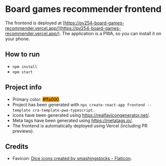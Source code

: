 # Board games recommender frontend

The frontend is deployed at [https://pv254-board-games-recommender.vercel.app/](https://pv254-board-games-recommender.vercel.app/).
The application is a PWA, so you can install it on your phone.

## How to run
- `npm install`
- `npm start`

## Project info

- Primary color: <span style="background-color: #ffa000; color: black">#ffa000</span>.
- Project has been generated with `npx create-react-app frontend --template cra-template-pwa-typescript`.
- Icons have been generated using https://realfavicongenerator.net/.
- Meta tags have been generated using https://metatags.io/.
- The frontend is automatically deployed using Vercel (including PR previews).

## Credits
- Favicon: <a href="https://www.flaticon.com/free-icons/dice" title="dice icons">Dice icons created by smashingstocks - Flaticon</a>.
